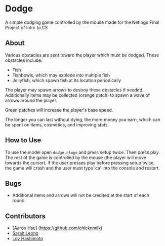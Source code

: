 # Dodge
A simple dodging game controlled by the mouse made for the Netlogo Final Project of Intro to CS

## About
Various obstacles are sent toward the player which must be dodged. These obstacles include:
* Fish
* Fishbowls, which may explode into multiple fish
* Jellyfish, which spawn fish at its location periodically

The player may spawn arrows to destroy these obstacles if needed. Additionally items may be collected (orange patch) to spawn a wave of arrows around the player.

Green patches will increase the player's base speed.

The longer you can last without dying, the more money you earn, which can be spent on items, cosmetics, and improving stats.

## How to Use
To use the model open `dodge.nlogo` and press setup twice. Then press play. The rest of the game is controlled by the mouse (the player will move towards the cursor). 
If the user presses play before pressing setup twice, the game will crash and the user must type ‘ca’ into the console and restart.

## Bugs
* Additional items and arrows will not be credited at the start of each round

## Contributors
* [Aaron Hsu] (https://github.com/chicknmilk)
* [Sarah Leong](https://github.com/MinekiNeko19)
* [Loy Hashimoto](https://github.com/LoySpoons)
